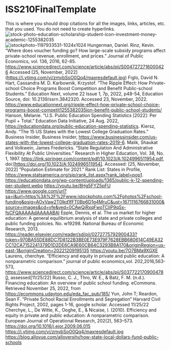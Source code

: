 # ISS210FinalTemplate
This is where you should drop citations for all the images, links, articles, etc. that you used. You do not need to create hyperlinks.
![stock-photo-education-scholarship-student-icon-investment-money-academic-1255382035](https://user-images.githubusercontent.com/119093066/206279137-e7091787-5dae-4b4b-9016-7942974b9749.jpg)
![istockphoto-1197933531-1024x1024](https://user-images.githubusercontent.com/119093066/206560884-2bf7de61-b3c9-4cfd-a8c7-7076cc275281.jpg)
Hungerman, Daniel. Rinz, Kevin. “Where does voucher funding go? How large-scale subsidy programs affect private-school revenue, enrollment, and prices.” Journal of Public Economics, vol. 136, 2016, 62-85. https://www.sciencedirect.com/science/article/abs/pii/S0047272716000426 Accessed [25, November, 2022]
(https://i.ytimg.com/vi/zmvbSoO0Qq4/maxresdefault.jpg)
Figlo, David N. Hart, Cassandra M. D. Karbownik, Krzystof. “The Ripple Effect: How Private-school Choice Programs Boost Competition and Benefit Public-school Students.” Education Next, volume 22 Issue 1, 7p, 2022, p48-54, Education Source, doi: 10.2139/ssrn.3842320. Accessed 23, November, 2022. 
https://www.educationnext.org/ripple-effect-how-private-school-choice-programs-boost-competit1255382035ion-benefit-public-school-students/
Hanson, Melanie. “U.S. Public Education Spending Statistics [2022]: Per Pupil + Total.” Education Data Initiative, 24 Aug. 2022, https://educationdata.org/public-education-spending-statistics. 
Kiersz, Andy. “The 15 US States with the Lowest College Graduation Rates.” Business Insider, Business Insider, https://www.businessinsider.com/us-states-with-the-lowest-college-graduation-rates-2019-6. 
Malik, Shaukat and Volkwein, James Fredericks. “State Regulation And Administrative Flexibility At Public Universities.” Research in Higher Education, Vol. 38, No. 1, 1997. https://link.springer.com/content/pdf/10.1023/A:1024996511954.pdf, doi:[https://doi.org/10.1023/A:1024996511954]. Accessed: [25, November, 2022]
“Population Estimate for 2021.” Rank List: States in Profile, https://www.statsamerica.org/sip/rank_list.aspx?rank_label=pop1. 
https://educationdata.org/wp-content/uploads/1365/public-k-12-spending-per-student.webp
https://youtu.be/8Hg5FYZ5pFU
https://www.google.com/url?sa=i&url=https%3A%2F%2Fwww.istockphoto.com%2Fphotos%2Fschool-funding&psig=AOvVaw2T0lkd1fFT0Bp6D1g4MruC&ust=1671116766831000&source=images&cd=vfe&ved=0CAwQjRxqFwoTCIiP9qSx-fsCFQAAAAAdAAAAABAI
Epple, Dennis, et al. The us market for higher education: A general equilibrium analysis of state and private colleges and public funding policies. No. w19298. National Bureau of Economic Research, 2013.
https://reader.elsevier.com/reader/sd/pii/0272775792900433?token=970BA55DE88DC7D8122B3BE0E73E979F7628EBB680614C49EA32CC12CA7152241379D1D2DE6CA9E60CB64C3293B8A170&originRegion=us-east-1&originCreation=20221209195135
https://youtu.be/7O7BMa9XGXE
Laurens, cherchye. “Efficiency and equity in private and public education: A nonparametric comparison.” journal of public economics,vol. 202,2016,563-573, https://www.sciencedirect.com/science/article/abs/pii/S0377221709004780, assessed[11/25/22]
Russo, C. J., Thro, W. E., & Batz, F. M. (n.d.). Financing education: An overview of public school funding. eCommons. Retrieved November 25, 2022, from https://ecommons.udayton.edu/eda_fac_pub/185/
 Yun, John T; Reardon, Sean F. “Private School Racial Enrollments and Segregation” Harvard Civil Rights Project, 2002, pages 1-16, google scholar. Accessed 11/25/22
Cherchye, L., De Witte, K., Ooghe, E., &amp; Nicaise, I. (2010). Efficiency and equity in private and public education: A nonparametric comparison. European Journal of Operational Research, 202(2), 563–573. https://doi.org/10.1016/j.ejor.2009.06.015 
https://i.ytimg.com/vi/zmvbSoO0Qq4/maxresdefault.jpg
 https://blog.allovue.com/alloversity/how-state-local-dollars-fund-public-schools
